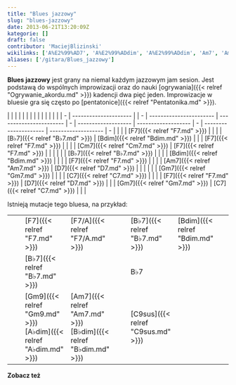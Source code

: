 ```yaml
---
title: "Blues jazzowy"
slug: "blues-jazzowy"
date: 2013-06-21T13:20:09Z
kategorie: []
draft: false
contributor: 'MaciejBlizinski'
wikilinks: ['A%E2%99%AD7', 'A%E2%99%ADdim', 'A%E2%99%ADdim', 'Am7', 'Am7', 'B%E2%99%AD7', 'B%E2%99%AD7', 'B%E2%99%AD7', 'B%E2%99%AD7', 'B%E2%99%ADdim', 'Bdim', 'Bdim', 'Bdim', 'C7', 'C7', 'C9', 'C9sus', 'Cm7', 'D7', 'D7', 'D9', 'E%E2%99%AD9', 'E9', 'F7', 'F7', 'F7', 'F7', 'F7', 'F7', 'F7', 'F7', 'F7/A', 'F7/A', 'F9', 'Gm7', 'Gm7', 'Gm7', 'Gm7', 'Gm9', 'dwa_pi%C4%99%C4%87_jeden', 'ogrywanie', 'pentatonika']
aliases: ['/gitara/Blues_jazzowy']
---
```

**Blues jazzowy** jest grany na niemal każdym jazzowym jam sesion. Jest
podstawą do wspólnych improwizacji oraz do nauki
[ogrywania]({{< relref "Ogrywanie_akordu.md" >}}) kadencji dwa pięć
jeden<!-- link nie odnosił się do niczego: 'content/dwa_pięć_jeden.md' wants to redirect to 'content/Dwa_pięć_jeden.md', but 'content/Dwa_pięć_jeden.md' will be deleted -->. Improwizacje w bluesie gra się
często po [pentatonice]({{< relref "Pentatonika.md" >}}).

|   |                       |  |   |                         |                         |   |                     |                     |   |                       |                     |   |
| - | --------------------- |  | - | ----------------------- | ----------------------- | - | ------------------- | ------------------- | - | --------------------- | ------------------- | - |
| | | [F7]({{< relref "F7.md" >}})   |  | | | [B♭7]({{< relref "B♭7.md" >}})   | [Bdim]({{< relref "Bdim.md" >}}) | | | [F7]({{< relref "F7.md" >}}) |                     | | | [Cm7]({{< relref "Cm7.md" >}}) | [F7]({{< relref "F7.md" >}}) | | |
| | | [B♭7]({{< relref "B♭7.md" >}}) |  | | | [Bdim]({{< relref "Bdim.md" >}}) |                         | | | [F7]({{< relref "F7.md" >}}) |                     | | | [Am7]({{< relref "Am7.md" >}}) | [D7]({{< relref "D7.md" >}}) | | |
| | | [Gm7]({{< relref "Gm7.md" >}}) |  | | | [C7]({{< relref "C7.md" >}})     |                         | | | [F7]({{< relref "F7.md" >}}) | [D7]({{< relref "D7.md" >}}) | | | [Gm7]({{< relref "Gm7.md" >}}) | [C7]({{< relref "C7.md" >}}) | | |

Istnieją mutacje tego bluesa, na przykład:

|   |                                                 |                                                 |   |                           |                         |   |                     |                       |   |                           |                         |   |
| - | ----------------------------------------------- | ----------------------------------------------- | - | ------------------------- | ----------------------- | - | ------------------- | --------------------- | - | ------------------------- | ----------------------- | - |
| | | [F7]({{< relref "F7.md" >}})                             | [F7/A]({{< relref "F7/A.md" >}})                         | | | [B♭7]({{< relref "B♭7.md" >}})     | [Bdim]({{< relref "Bdim.md" >}}) | | | [F7]({{< relref "F7.md" >}}) | [Gm7]({{< relref "Gm7.md" >}}) | | | [A♭dim]({{< relref "A♭dim.md" >}}) | [F7/A]({{< relref "F7/A.md" >}}) | | |
| | | [B♭7]({{< relref "B♭7.md" >}})                           |                                                 | | | B♭7                       |                         | | | [F9]({{< relref "F9.md" >}}) | [E9]({{< relref "E9.md" >}})   | | | [E♭9]({{< relref "E♭9.md" >}})     | [D9]({{< relref "D9.md" >}})     | | |
| | | [Gm9]({{< relref "Gm9.md" >}}) [A♭dim]({{< relref "A♭dim.md" >}}) | [Am7]({{< relref "Am7.md" >}}) [B♭dim]({{< relref "B♭dim.md" >}}) | | | [C9sus]({{< relref "C9sus.md" >}}) |                         | | | [F7]({{< relref "F7.md" >}}) | [A♭7]({{< relref "A♭7.md" >}}) | | | [Gm7]({{< relref "Gm7.md" >}})     | [C9]({{< relref "C9.md" >}})     | | |

**Zobacz też**
